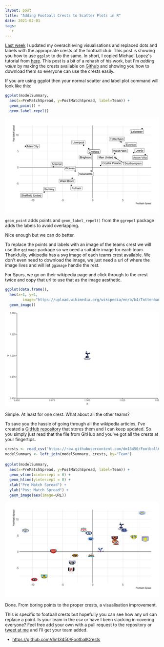 ```yaml
---
layout: post
title: "Adding Football Crests to Scatter Plots in R"
date: 2021-02-01
tags:
  -r
---
```


[Last week](http://dm13450.github.io/2021/01/25/ExpGoalsUpdate.html) I
updated my overachieving visualisations and replaced dots and labels
with the appropriate crests of the football club. This post is showing
you how to use `ggplot` to do the same. In short, I copied Michael
Lopez's tutorial from
[here](https://statsbylopez.netlify.app/post/nfl-team-logos-using-ggimage).
This post is a bit of a rehash of his work, but I'm *adding value* by making the crests
available on [Github](https://github.com/dm13450/FootballCrests) and
showing you how to download them so everyone can use the crests
easily. 

If you are using ggplot then your normal scatter and label plot command will look like this:

``` r
ggplot(modelSummary, 
  aes(x=PreMatchSpread, y=PostMatchSpread, label=Team)) + 
  geom_point() + 
  geom_label_repel()
```

![](/assets/prepostgoals_files/E0_Results.png )

`geom_point` adds points and `geom_label_repel()` from the `ggrepel`
package adds the labels to avoid overlapping.

Nice enough but we can do better. 

To replace the points and labels with an image of the teams crest we
will use the `ggimage` package so we need a suitable image for each
team. Thankfully, wikipedia has a svg image of each teams crest
available. We don't even need to download the image, we just need a
url of where the image lives and will let `ggimage` handle the rest.

For Spurs, we go on their wikipedia page and click through to the crest twice and copy that url to use that as the image aesthetic.

``` r
ggplot(data.frame(),
  aes(x=1, y=1,
        image="https://upload.wikimedia.org/wikipedia/en/b/b4/Tottenham_Hotspur.svg")) +
  geom_image()
```

![](/assets/prepostgoals_files/spursExample.png)

Simple. At least for one crest. What about all the other teams?

To save you the hassle of going through all the wikipedia articles, I've created a [GitHub repository](https://github.com/dm13450/FootballCrests) that stores them and I can keep updated. So you simply just read that the file from GitHub and you've got all the crests at your fingertips.

```r
crests <- read_csv("https://raw.githubusercontent.com/dm13450/FootballCrests/main/crest.csv")
modelSummary <- left_join(modelSummary, crests, by="Team")

ggplot(modelSummary, 
  aes(x=PreMatchSpread, y=PostMatchSpread, label=Team)) + 
  geom_vline(xintercept = 0) + 
  geom_hline(yintercept = 0) +
  xlab("Pre Match Spread") + 
  ylab("Post Match Spread") + 
  geom_image(aes(image=URL))
```

![](/assets/prepostgoals_files/E0_ResultsCrest.png)

Done. From boring points to the proper crests, a visualisation
improvement.

This is specific to football crests but hopefully
you can see how any url can replace a point. Is your team in the csv
or have I been slacking in covering everyone? Feel free add your own
with a pull request to the repository or [tweet at me](https://twitter.com/DeanMarkwick) and I'll get your
team added. 

* <https://github.com/dm13450/FootballCrests>

